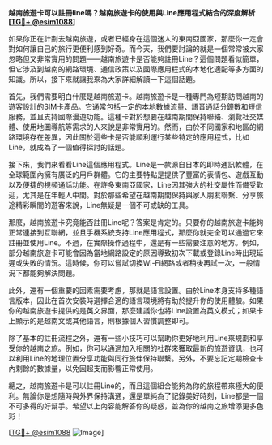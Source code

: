 **越南旅遊卡可以註冊line嗎？越南旅遊卡的使用與Line應用程式結合的深度解析[[TG💪+ @esim1088](https://t.me/s/esim1088)]**

如果你正在計劃去越南旅遊，或者已經身在這個迷人的東南亞國家，那麼你一定會對如何讓自己的旅行更便利感到好奇。而今天，我們要討論的就是一個常常被大家忽略但又非常實用的問題——越南旅遊卡是否能夠註冊Line？這個問題看似簡單，但它涉及到越南的網路環境、通信政策以及國際應用程式的本地化適配等多方面的知識。所以，接下來就讓我來為大家詳細解讀一下這個話題。

首先，我們需要明白什麼是越南旅遊卡。越南旅遊卡是一種專門為短期訪問越南的遊客設計的SIM卡產品。它通常包括一定的本地數據流量、語音通話分鐘數和短信服務，並且支持國際漫遊功能。這種卡對於想要在越南期間保持聯絡、瀏覽社交媒體、使用地圖導航等需求的人來說是非常實用的。然而，由於不同國家和地區的網路環境存在差異，因此關於這些卡是否能順利運行某些特定的應用程式，比如Line，就成為了一個值得探討的話題。

接下來，我們來看看Line這個應用程式。Line是一款源自日本的即時通訊軟體，在全球範圍內擁有廣泛的用戶群體。它的主要特點是提供了豐富的表情包、遊戲互動以及便捷的視頻通話功能。在許多東南亞國家，Line因其強大的社交屬性而備受歡迎，尤其是在年輕人中間。對於那些希望在越南期間保持與家人朋友聯繫、分享旅途精彩瞬間的遊客來說，Line無疑是一個不可或缺的工具。

那麼，越南旅遊卡究竟能否註冊Line呢？答案是肯定的。只要你的越南旅遊卡能夠正常連接到互聯網，並且手機系統支持Line應用程式，那麼你就完全可以通過它來註冊並使用Line。不過，在實際操作過程中，還是有一些需要注意的地方。例如，部分越南旅遊卡可能會因為當地網路設定的原因導致初次下載或登錄Line時出現延遲或失敗的情況。這時候，你可以嘗試切換Wi-Fi網路或者稍後再試一次，一般情況下都能夠解決問題。

此外，還有一個重要的因素需要考慮，那就是語言設置。由於Line本身支持多種語言版本，因此在首次安裝時選擇合適的語言環境將有助於提升你的使用體驗。如果你的越南旅遊卡提供的是英文界面，那麼建議你也將Line設置為英文模式；如果卡上顯示的是越南文或其他語言，則根據個人習慣調整即可。

除了基本的註冊流程之外，還有一些小技巧可以幫助你更好地利用Line來規劃和享受你的越南之旅。例如，你可以通過加入相關的社群來獲取最新的旅遊資訊，也可以利用Line的地理位置分享功能與同行旅伴保持聯繫。另外，不要忘記定期檢查卡內剩餘的數據量，以免因超支而影響正常使用。

總之，越南旅遊卡是可以註冊Line的，而且這個組合能夠為你的旅程帶來極大的便利。無論你是想隨時與外界保持溝通，還是單純為了記錄美好時刻，Line都是一個不可多得的好幫手。希望以上內容能解答你的疑惑，並為你的越南之旅增添更多色彩！

[[TG💪+ @esim1088](https://t.me/s/esim1088) ![Image](https://i.postimg.cc/4NQfJmqS/Snipaste-2025-05-13-00-14-12.png)]